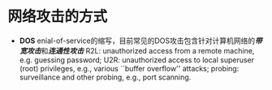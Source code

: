 # 网络攻击的方式
+ **DOS** enial-of-service的缩写，目前常见的DOS攻击包含针对计算机网络的***带宽攻击***和***连通性攻击***
R2L: unauthorized access from a remote machine, e.g. guessing password;
U2R:  unauthorized access to local superuser (root) privileges, e.g., various ``buffer overflow'' attacks;
probing: surveillance and other probing, e.g., port scanning.
